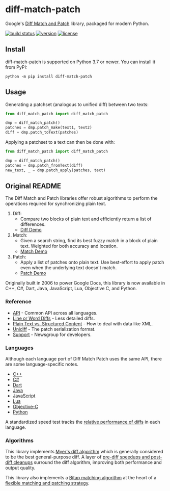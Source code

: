 # diff-match-patch

Google's [Diff Match and Patch][DMP] library, packaged for modern Python.

[![build status](https://travis-ci.org/diff-match-patch-python/diff-match-patch.svg?branch=master)](https://travis-ci.org/diff-match-patch-python/diff-match-patch)
[![version](https://img.shields.io/pypi/v/diff-match-patch.svg)](https://pypi.org/project/diff-match-patch)
[![license](https://img.shields.io/pypi/l/diff-match-patch.svg)](https://github.com/diff-match-patch-python/diff-match-patch/blob/master/LICENSE)

## Install

diff-match-patch is supported on Python 3.7 or newer.
You can install it from PyPI:

```shell
python -m pip install diff-match-patch
```

## Usage

Generating a patchset (analogous to unified diff) between two texts:

```python
from diff_match_patch import diff_match_patch

dmp = diff_match_patch()
patches = dmp.patch_make(text1, text2)
diff = dmp.patch_toText(patches)
```

Applying a patchset to a text can then be done with:

```python
from diff_match_patch import diff_match_patch

dmp = diff_match_patch()
patches = dmp.patch_fromText(diff)
new_text, _ = dmp.patch_apply(patches, text)
```

## Original README
The Diff Match and Patch libraries offer robust algorithms to perform the
operations required for synchronizing plain text.

1. Diff:
   * Compare two blocks of plain text and efficiently return a list of differences.
   * [Diff Demo](https://neil.fraser.name/software/diff_match_patch/demos/diff.html)
2. Match:
   * Given a search string, find its best fuzzy match in a block of plain text. Weighted for both accuracy and location.
   * [Match Demo](https://neil.fraser.name/software/diff_match_patch/demos/match.html)
3. Patch:
   * Apply a list of patches onto plain text. Use best-effort to apply patch even when the underlying text doesn't match.
   * [Patch Demo](https://neil.fraser.name/software/diff_match_patch/demos/patch.html)

Originally built in 2006 to power Google Docs, this library is now available in C++, C#, Dart, Java, JavaScript, Lua, Objective C, and Python.

### Reference

* [API](https://github.com/google/diff-match-patch/wiki/API) - Common API across all languages.
* [Line or Word Diffs](https://github.com/google/diff-match-patch/wiki/Line-or-Word-Diffs) - Less detailed diffs.
* [Plain Text vs. Structured Content](https://github.com/google/diff-match-patch/wiki/Plain-Text-vs.-Structured-Content) - How to deal with data like XML.
* [Unidiff](https://github.com/google/diff-match-patch/wiki/Unidiff) - The patch serialization format.
* [Support](https://groups.google.com/forum/#!forum/diff-match-patch) - Newsgroup for developers.

### Languages
Although each language port of Diff Match Patch uses the same API, there are some language-specific notes.

* [C++](https://github.com/google/diff-match-patch/wiki/Language:-Cpp)
* [C#](https://github.com/google/diff-match-patch/wiki/Language:-C%23)
* [Dart](https://github.com/google/diff-match-patch/wiki/Language:-Dart)
* [Java](https://github.com/google/diff-match-patch/wiki/Language:-Java)
* [JavaScript](https://github.com/google/diff-match-patch/wiki/Language:-JavaScript)
* [Lua](https://github.com/google/diff-match-patch/wiki/Language:-Lua)
* [Objective-C](https://github.com/google/diff-match-patch/wiki/Language:-Objective-C)
* [Python](https://github.com/google/diff-match-patch/wiki/Language:-Python)

A standardized speed test tracks the [relative performance of diffs](https://docs.google.com/spreadsheets/d/1zpZccuBpjMZTvL1nGDMKJc7rWL_m_drF4XKOJvB27Kc/edit#gid=0) in each language.

### Algorithms
This library implements [Myer's diff algorithm](https://neil.fraser.name/writing/diff/myers.pdf) which is generally considered to be the best general-purpose diff. A layer of [pre-diff speedups and post-diff cleanups](https://neil.fraser.name/writing/diff/) surround the diff algorithm, improving both performance and output quality.

This library also implements a [Bitap matching algorithm](https://neil.fraser.name/writing/patch/bitap.ps) at the heart of a [flexible matching and patching strategy](https://neil.fraser.name/writing/patch/).

[DMP]: https://github.com/google/diff-match-patch
[API]: https://github.com/google/diff-match-patch/wiki/API

